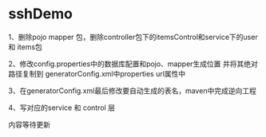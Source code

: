 # sshDemo
1、删除pojo mapper 包，删除controller包下的itemsControl和service下的user 和 items包

2、修改config.properties中的数据库配置和pojo、mapper生成位置 并将其绝对路径复制到 generatorConfig.xml中properties url属性中

3、在generatorConfig.xml最后修改要自动生成的表名，maven中完成逆向工程

4、写对应的service 和 control 层


内容等待更新

